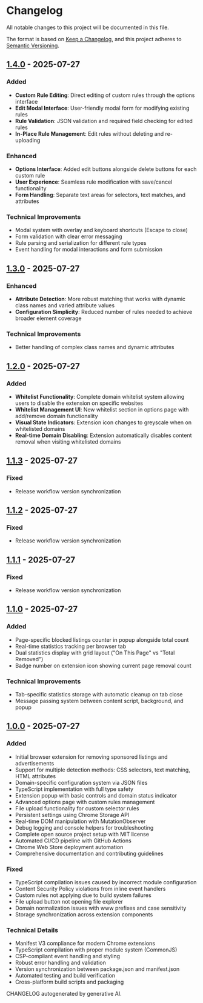 # Changelog

All notable changes to this project will be documented in this file.

The format is based on [Keep a Changelog](https://keepachangelog.com/en/1.0.0/),
and this project adheres to [Semantic Versioning](https://semver.org/spec/v2.0.0.html).

## [1.4.0] - 2025-07-27

### Added
- **Custom Rule Editing**: Direct editing of custom rules through the options interface
- **Edit Modal Interface**: User-friendly modal form for modifying existing rules
- **Rule Validation**: JSON validation and required field checking for edited rules
- **In-Place Rule Management**: Edit rules without deleting and re-uploading

### Enhanced
- **Options Interface**: Added edit buttons alongside delete buttons for each custom rule
- **User Experience**: Seamless rule modification with save/cancel functionality
- **Form Handling**: Separate text areas for selectors, text matches, and attributes

### Technical Improvements
- Modal system with overlay and keyboard shortcuts (Escape to close)
- Form validation with clear error messaging
- Rule parsing and serialization for different rule types
- Event handling for modal interactions and form submission

## [1.3.0] - 2025-07-27

### Enhanced
- **Attribute Detection**: More robust matching that works with dynamic class names and varied attribute values
- **Configuration Simplicity**: Reduced number of rules needed to achieve broader element coverage

### Technical Improvements
- Better handling of complex class names and dynamic attributes

## [1.2.0] - 2025-07-27

### Added
- **Whitelist Functionality**: Complete domain whitelist system allowing users to disable the extension on specific websites
- **Whitelist Management UI**: New whitelist section in options page with add/remove domain functionality
- **Visual State Indicators**: Extension icon changes to greyscale when on whitelisted domains
- **Real-time Domain Disabling**: Extension automatically disables content removal when visiting whitelisted domains


## [1.1.3] - 2025-07-27

### Fixed
- Release workflow version synchronization

## [1.1.2] - 2025-07-27

### Fixed
- Release workflow version synchronization

## [1.1.1] - 2025-07-27

### Fixed
- Release workflow version synchronization

## [1.1.0] - 2025-07-27

### Added
- Page-specific blocked listings counter in popup alongside total count
- Real-time statistics tracking per browser tab
- Dual statistics display with grid layout ("On This Page" vs "Total Removed")
- Badge number on extension icon showing current page removal count


### Technical Improvements
- Tab-specific statistics storage with automatic cleanup on tab close
- Message passing system between content script, background, and popup

## [1.0.0] - 2025-07-27

### Added
- Initial browser extension for removing sponsored listings and advertisements
- Support for multiple detection methods: CSS selectors, text matching, HTML attributes
- Domain-specific configuration system via JSON files
- TypeScript implementation with full type safety
- Extension popup with basic controls and domain status indicator
- Advanced options page with custom rules management
- File upload functionality for custom selector rules
- Persistent settings using Chrome Storage API
- Real-time DOM manipulation with MutationObserver
- Debug logging and console helpers for troubleshooting
- Complete open source project setup with MIT license
- Automated CI/CD pipeline with GitHub Actions
- Chrome Web Store deployment automation
- Comprehensive documentation and contributing guidelines

### Fixed
- TypeScript compilation issues caused by incorrect module configuration
- Content Security Policy violations from inline event handlers
- Custom rules not applying due to build system failures
- File upload button not opening file explorer
- Domain normalization issues with www prefixes and case sensitivity
- Storage synchronization across extension components

### Technical Details
- Manifest V3 compliance for modern Chrome extensions
- TypeScript compilation with proper module system (CommonJS)
- CSP-compliant event handling and styling
- Robust error handling and validation
- Version synchronization between package.json and manifest.json
- Automated testing and build verification
- Cross-platform build scripts and packaging


[1.4.0]: https://github.com/JosephAmbayec/Relistr/releases/tag/v1.4.0
[1.3.0]: https://github.com/JosephAmbayec/Relistr/releases/tag/v1.3.0
[1.2.0]: https://github.com/JosephAmbayec/Relistr/releases/tag/v1.2.0
[1.1.3]: https://github.com/JosephAmbayec/Relistr/releases/tag/v1.1.3
[1.1.2]: https://github.com/JosephAmbayec/Relistr/releases/tag/v1.1.2
[1.1.1]: https://github.com/JosephAmbayec/Relistr/releases/tag/v1.1.1
[1.1.0]: https://github.com/JosephAmbayec/Relistr/releases/tag/v1.1.0
[1.0.0]: https://github.com/JosephAmbayec/Relistr/releases/tag/v1.0.0

CHANGELOG autogenerated by generative AI.
